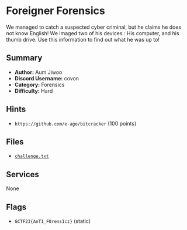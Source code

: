 # Foreigner Forensics
We managed to catch a suspected cyber criminal, but he claims he does not know English! We imaged two of his devices : His computer, and his thumb drive. Use this information to find out what he was up to!

## Summary
- **Author:** Aum Jiwoo
- **Discord Username:** covon
- **Category:** Forensics
- **Difficulty:** Hard

## Hints
- `https://github.com/e-ago/bitcracker` (100 points)

## Files
- [`challenge.txt`](dist\challenge.txt)


## Services
None

## Flags
- `GCTF23{AnT1_F0rens1cz}` (static)
